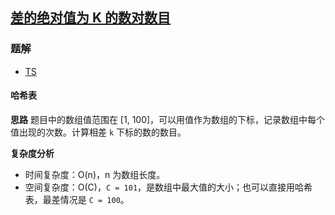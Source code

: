 ## [差的绝对值为 K 的数对数目](https://leetcode-cn.com/problems/count-number-of-pairs-with-absolute-difference-k/)
### 题解
+ [TS](../../ts/2048/2006.ts)

#### 哈希表
**思路**
题目中的数组值范围在 [1, 100]，可以用值作为数组的下标，记录数组中每个值出现的次数。计算相差 `k` 下标的数的数目。

**复杂度分析**
+ 时间复杂度：O(n)，n 为数组长度。
+ 空间复杂度：O(C)，`C = 101`，是数组中最大值的大小；也可以直接用哈希表，最差情况是 `C = 100`。